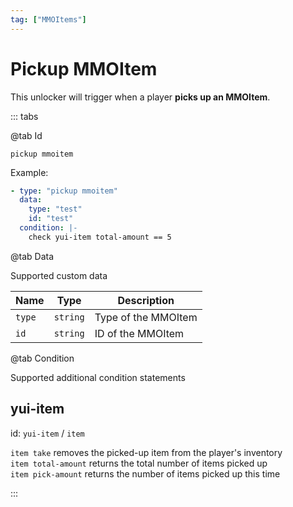 ```yaml
---
tag: ["MMOItems"]
---
```


# Pickup MMOItem

This unlocker will trigger when a player **picks up an MMOItem**.

::: tabs

@tab Id

`pickup mmoitem`

Example:

```yaml
- type: "pickup mmoitem"
  data:
    type: "test"
    id: "test"
  condition: |-
    check yui-item total-amount == 5
```

@tab Data

Supported custom data

| Name | Type | Description |
| --- | --- | --- |
| `type` | `string` | Type of the MMOItem |
| `id` | `string` | ID of the MMOItem |

@tab Condition

Supported additional condition statements

## yui-item

id: `yui-item` / `item`  

`item take` removes the picked-up item from the player's inventory  
`item total-amount` returns the total number of items picked up  
`item pick-amount` returns the number of items picked up this time  

::: 